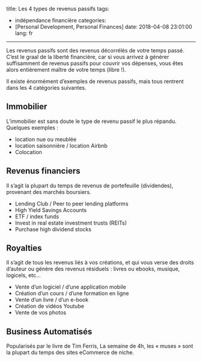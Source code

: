 title: Les 4 types de revenus passifs
tags:
- indépendance financière
categories:
- [Personal Development, Personal Finances]
date: 2018-04-08 23:01:00
lang: fr
---

Les revenus passifs sont des revenus décorrélés de votre temps passé.
C’est le graal de la liberté financière, car si vous arrivez à générer suffisamment de revenus passifs pour couvrir vos dépenses, vous êtes alors entièrement maître de votre temps (libre !).

Il existe énormément d’exemples de revenus passifs, mais tous rentrent dans les 4 catégories suivantes.

## Immobilier

L’immobilier est sans doute le type de revenu passif le plus répandu. Quelques exemples :

* location nue ou meublée
* location saisonnière / location Airbnb
* Colocation

## Revenus financiers

Il s’agit la plupart du temps de revenus de portefeuille (dividendes), provenant des marchés boursiers.

* Lending Club / Peer to peer lending platforms
* High Yield Savings Accounts
* ETF / index funds
* Invest in real estate investment trusts (REITs)
* Purchase high dividend stocks

## Royalties

Il s’agit de tous les revenus liés à vos créations, et qui vous verse des droits d’auteur ou génère des revenus résiduels : livres ou ebooks, musique, logicels, etc…

* Vente d’un logiciel / d’une application mobile
* Création d’un cours / d’une formation en ligne
* Vente d’un livre / d’un e-book
* Création de vidéos Youtube
* Vente de vos photos

## Business Automatisés

Popularisés par le livre de Tim Ferris, La semaine de 4h, les « muses » sont la plupart du temps des sites eCommerce de niche.
